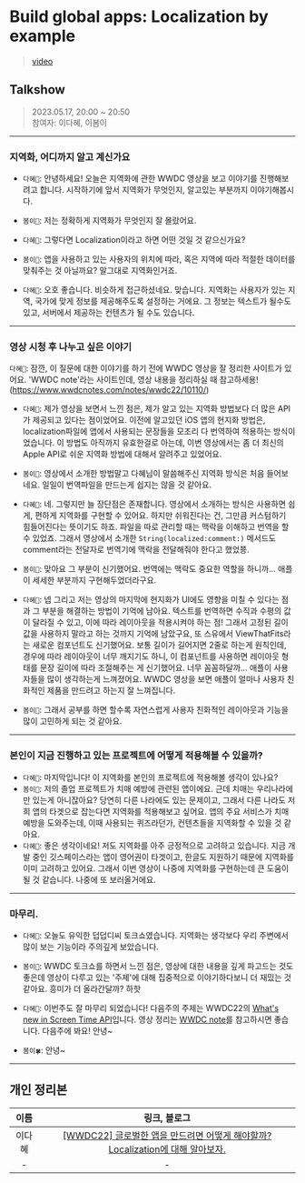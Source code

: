 # Build global apps: Localization by example
> [video](https://developer.apple.com/videos/play/wwdc2022/10110/)

## Talkshow
> 2023.05.17, 20:00 ~ 20:50 <br>
> 참여자: 이다혜, 이봄이

<hr>

### 지역화, 어디까지 알고 계신가요
* `다혜🐥`: 안녕하세요! 오늘은 지역화에 관한 WWDC 영상을 보고 이야기를 진행해보려고 합니다. 시작하기에 앞서 지역화가 무엇인지, 알고있는 부분까지 이야기해봅시다. 
* `봄이💟`: 저는 정확하게 지역화가 무엇인지 잘 몰랐어요. 

* `다혜🐥`: 그렇다면 Localization이라고 하면 어떤 것일 것 같으신가요?
* `봄이💟`: 앱을 사용하고 있는 사용자의 위치에 따라, 혹은 지역에 따라 적절한 데이터를 맞춰주는 것 아닐까요? 말그대로 지역화인거죠.
* `다혜🐥`: 오호 좋습니다. 비슷하게 접근하셨네요. 맞습니다. 지역화는 사용자가 있는 지역, 국가에 맞게 정보를 제공해주도록 설정하는 거에요. 그 정보는 텍스트가 될수도 있고, 서버에서 제공하는 컨텐츠가 될 수도 있습니다.

<hr>

### 영상 시청 후 나누고 싶은 이야기
`다혜🐥`: 잠깐, 이 질문에 대한 이야기를 하기 전에 WWDC 영상을 잘 정리한 사이트가 있어요. 'WWDC note'라는 사이트인데, 영상 내용을 정리하실 때 참고하세용! (https://www.wwdcnotes.com/notes/wwdc22/10110/)

* `다혜🐥`: 제가 영상을 보면서 느낀 점은, 제가 알고 있는 지역화 방법보다 더 많은 API가 제공되고 있다는 점이었어요. 이전에 알고있던 iOS 앱의 현지화 방법은, localization파일에 앱에서 사용되는 문장들을 모조리 다 번역하여 적용하는 방식이었습니다. 이 방법도 아직까지 유효한걸로 아는데, 이번 영상에서는 좀 더 최신의 Apple API로 쉬운 지역화 방법에 대해서 알려주고 있었어요.
* `봄이💟`: 영상에서 소개한 방법말고 다혜님이 말씀해주신 지역화 방식은 처음 들어보네요. 일일이 번역파일을 만드는게 쉽지는 않을 것 같아요.

* `다혜🐥`: 네. 그렇지만 늘 장단점은 존재합니다. 영상에서 소개하는 방식은 사용하면 쉽게, 편하게 지역화를 구현할 수 있어요. 하지만 쉬워진다는 건, 그만큼 커스텀하기 힘들어진다는 뜻이기도 하죠. 파일을 따로 관리할 때는 맥락을 이해하고 번역을 할 수 있었죠. 그래서 영상에서 소개한 `String(localized:comment:)` 메서드도 comment라는 전달자로 번역기에 맥락을 전달해줘야 한다고 했었쭁.
* `봄이💟`: 맞아요 그 부분이 신기했어요. 번역에는 맥락도 중요한 역할을 하니까... 애플이 세세한 부분까지 구현해두었더라구요. 

* `다혜🐥`: 넵 그리고 저는 영상의 마지막에 현지화가 UI에도 영향을 미칠 수 있다는 점과 그 부분을 해결하는 방법이 기억에 남아요. 텍스트를 번역하면 수직과 수평의 값이 달라질 수 있고, 이에 따라 레이아웃을 적용시켜야 하는 점! 그래서 고정된 길이 값을 사용하지 말라고 하는 것까지 기억에 남았구요, 또 스유에서 ViewThatFits라는 새로운 컴포넌트도 신기했어요. 보통 길이가 길어지면 2줄로 하는게 원칙인데, 경우에 따라 레이아웃이 너무 깨지기도 하니, 이 컴포넌트를 사용하면 레이아웃 형태를 문장 길이에 따라 조절해주는 게 신기했어요. 너무 꼼꼼하달까... 애플이 사용자들을 많이 생각하는게 느껴졌어요. WWDC 영상을 보면 애플이 얼마나 사용자 친화적인 제품을 만드려고 하는지 잘 느껴집니다. 
* `봄이💟`: 그래서 공부를 하면 할수록 자연스럽게 사용자 친화적인 레이아웃과 기능을 많이 고민하게 되는 것 같아요. 

<hr>

### 본인이 지금 진행하고 있는 프로젝트에 어떻게 적용해볼 수 있을까?
* `다혜🐥`: 마지막입니다! 이 지역화를 본인의 프로젝트에 적용해볼 생각이 있나요?
* `봄이💟`: 저의 졸업 프로젝트가 치매 예방에 관련된 앱이에요. 근데 치매는 우리나라에만 있는게 아니잖아요? 당연히 다른 나라에도 있는 문제이고, 그래서 다른 나라도 저희 앱의 타겟으로 잡는다면 지역화를 적용해보고 싶어요. 앱의 주요 서비스가 치매 예방을 도와주는데, 이때 사용되는 퀴즈라던가, 컨텐츠들을 지역화할 수 있을 것 같아요. 
* `다혜🐥`: 좋은 생각이네요! 저도 지역화를 아주 긍정적으로 고려하고 있습니다. 지금 개발 중인 깃스페이스라는 앱이 영어권이 타겟이고, 한글도 지원하기 때문에 지역화를 이미 고려하고 있어요. 그래서 이번 영상이 나중에 지역화를 구현하는데 큰 도움이 될 것 같습니다. 나중에 또 보러올거에요.

<hr>

### 마무리.

* `다혜🐥`: 오늘도 유익한 덥덥디씨 토크쇼였습니다. 지역화는 생각보다 우리 주변에서 많이 보는 기능이라 주의깊게 보았습니다.
* `봄이💟`: WWDC 토크쇼를 하면서 느낀 점은, 영상에 대한 내용을 깊게 파고드는 것도 좋은데 영상이 다루고 있는 '주제'에 대해 집중적으로 이야기하다보니 더 재밌는 것 같아요. 흥미가 더 올라간달까? 하핫

* `다혜🐥`: 이번주도 잘 마무리 되었습니다! 다음주의 주제는 WWDC22의 [What's new in Screen Time API](https://developer.apple.com/videos/play/wwdc2022/110336/)입니다. 영상 정리는 [WWDC note](https://www.wwdcnotes.com/notes/wwdc21/10123/)를 참고하시면 좋습니다. 다음주에 봐요! 안녕~
* `봄이🍀`: 안녕~

<hr>

## 개인 정리본
| 이름 | 링크, 블로그 |
|:---:|:--:|
| 이다혜 | [[WWDC22] 글로벌한 앱을 만드려면 어떻게 해야할까? Localization에 대해 알아보자.](https://dadahae0320.tistory.com/44) |
| - | - |
